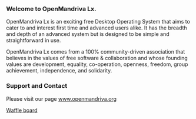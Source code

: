 ### Welcome to OpenMandriva Lx.
OpenMandriva Lx is an exciting free Desktop Operating System that aims to cater to and interest first time and advanced users alike. It has the breadth and depth of an advanced system but is designed to be simple and straightforward in use.

OpenMandriva Lx comes from a 100% community-driven association that believes in the values of free software & collaboration and whose founding values are development, equality, co-operation, openness, freedom, group achievement, independence, and solidarity.

### Support and Contact
Please visit our page www.openmandriva.org

[Waffle board](https://waffle.io/OpenMandrivaAssociation/OpenMandrivaLx)
